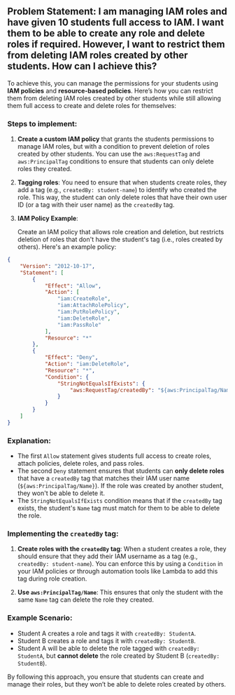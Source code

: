 ## Problem Statement: I am managing IAM roles and have given 10 students full access to IAM. I want them to be able to create any role and delete roles if required. However, I want to restrict them from deleting IAM roles created by other students. How can I achieve this?

To achieve this, you can manage the permissions for your students using **IAM policies** and **resource-based policies**. Here’s how you can restrict them from deleting IAM roles created by other students while still allowing them full access to create and delete roles for themselves:

### Steps to implement:

1. **Create a custom IAM policy** that grants the students permissions to manage IAM roles, but with a condition to prevent deletion of roles created by other students. You can use the `aws:RequestTag` and `aws:PrincipalTag` conditions to ensure that students can only delete roles they created.

2. **Tagging roles**: You need to ensure that when students create roles, they add a tag (e.g., `createdBy: student-name`) to identify who created the role. This way, the student can only delete roles that have their own user ID (or a tag with their user name) as the `createdBy` tag.

3. **IAM Policy Example**:

   Create an IAM policy that allows role creation and deletion, but restricts deletion of roles that don't have the student's tag (i.e., roles created by others). Here's an example policy:

```json
{
    "Version": "2012-10-17",
    "Statement": [
        {
            "Effect": "Allow",
            "Action": [
                "iam:CreateRole",
                "iam:AttachRolePolicy",
                "iam:PutRolePolicy",
                "iam:DeleteRole",
                "iam:PassRole"
            ],
            "Resource": "*"
        },
        {
            "Effect": "Deny",
            "Action": "iam:DeleteRole",
            "Resource": "*",
            "Condition": {
                "StringNotEqualsIfExists": {
                    "aws:RequestTag/createdBy": "${aws:PrincipalTag/Name}"
                }
            }
        }
    ]
}
```

### Explanation:
- The first `Allow` statement gives students full access to create roles, attach policies, delete roles, and pass roles.
- The second `Deny` statement ensures that students can **only delete roles** that have a `createdBy` tag that matches their IAM user name (`${aws:PrincipalTag/Name}`). If the role was created by another student, they won't be able to delete it.
- The `StringNotEqualsIfExists` condition means that if the `createdBy` tag exists, the student's `Name` tag must match for them to be able to delete the role.

### Implementing the `createdBy` tag:

1. **Create roles with the `createdBy` tag**: When a student creates a role, they should ensure that they add their IAM username as a tag (e.g., `createdBy: student-name`). You can enforce this by using a `Condition` in your IAM policies or through automation tools like Lambda to add this tag during role creation.

2. **Use `aws:PrincipalTag/Name`**: This ensures that only the student with the same `Name` tag can delete the role they created.

### Example Scenario:
- Student A creates a role and tags it with `createdBy: StudentA`.
- Student B creates a role and tags it with `createdBy: StudentB`.
- Student A will be able to delete the role tagged with `createdBy: StudentA`, but **cannot delete** the role created by Student B (`createdBy: StudentB`).

By following this approach, you ensure that students can create and manage their roles, but they won’t be able to delete roles created by others.
